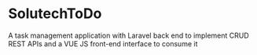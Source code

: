 # SolutechToDo
A task management application with Laravel back end to implement CRUD REST APIs and a VUE JS front-end interface to consume it
